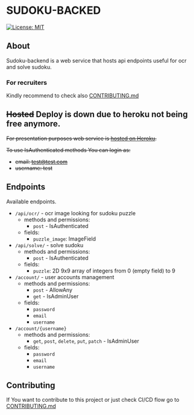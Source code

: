 # SUDOKU-BACKED
[![License: MIT](https://img.shields.io/badge/License-MIT-yellow.svg)](https://opensource.org/licenses/MIT)

## About
Sudoku-backend is a web service that hosts api endpoints useful for ocr and solve sudoku.

### For recruiters
Kindly recommend to check also [CONTRIBUTING.md](./CONTRIBUTING.md)

## ~~Hosted~~ Deploy is down due to heroku not being free anymore.
~~For presentation purposes web service is [hosted on Heroku](https://klawik-j-sudoku-ocr.herokuapp.com/).~~

~~To use IsAuthenticated methods You can login as:~~
* ~~email: test@test.com~~
* ~~username: test~~

## Endpoints
Available endpoints.
* `/api/ocr/` - ocr image looking for sudoku puzzle
  * methods and permissions:
    * `post` - IsAuthenticated
  * fields:
    * `puzzle_image`: ImageField
* `/api/solve/` - solve sudoku
  * methods and permissions:
    * `post` - IsAuthenticated
  * fields:
    * `puzzle`: 2D 9x9 array of integers from 0 (empty field) to 9
* `/account/` - user accounts management
  *  methods and permissions:
     * `post` - AllowAny
     * `get` - IsAdminUser
  * fields:
    * `password`
    * `email`
    * `username`
* `/account/{username}`
  * methods and permissions:
    * `get`, `post`, `delete`, `put`, `patch` - IsAdminUser
  * fields:
    * `password`
    * `email`
    * `username`
 
## Contributing
If You want to contribute to this project or just check CI/CD flow go to [CONTRIBUTING.md](./CONTRIBUTING.md)
